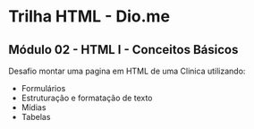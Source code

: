 # Trilha HTML - Dio.me
## Módulo 02 - HTML I - Conceitos Básicos

Desafio montar uma pagina em HTML de uma Clinica utilizando:
- Formulários
- Estruturação e formatação de texto
- Mídias
- Tabelas